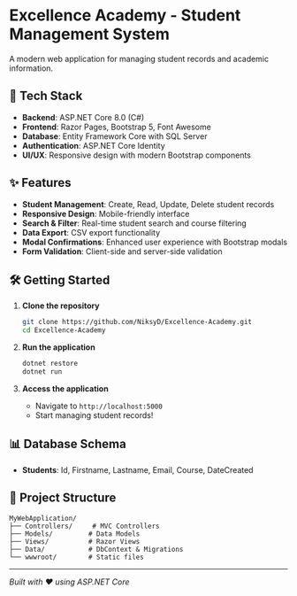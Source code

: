 # Excellence Academy - Student Management System

A modern web application for managing student records and academic information.

## 🚀 Tech Stack

- **Backend**: ASP.NET Core 8.0 (C#)
- **Frontend**: Razor Pages, Bootstrap 5, Font Awesome
- **Database**: Entity Framework Core with SQL Server
- **Authentication**: ASP.NET Core Identity
- **UI/UX**: Responsive design with modern Bootstrap components

## ✨ Features

- **Student Management**: Create, Read, Update, Delete student records
- **Responsive Design**: Mobile-friendly interface
- **Search & Filter**: Real-time student search and course filtering
- **Data Export**: CSV export functionality
- **Modal Confirmations**: Enhanced user experience with Bootstrap modals
- **Form Validation**: Client-side and server-side validation

## 🛠️ Getting Started

1. **Clone the repository**
   ```bash
   git clone https://github.com/NiksyD/Excellence-Academy.git
   cd Excellence-Academy
   ```

2. **Run the application**
   ```bash
   dotnet restore
   dotnet run
   ```

3. **Access the application**
   - Navigate to `http://localhost:5000`
   - Start managing student records!

## 📊 Database Schema

- **Students**: Id, Firstname, Lastname, Email, Course, DateCreated

## 🎯 Project Structure

```
MyWebApplication/
├── Controllers/     # MVC Controllers
├── Models/         # Data Models
├── Views/          # Razor Views
├── Data/           # DbContext & Migrations
└── wwwroot/        # Static files
```

---
*Built with ❤️ using ASP.NET Core*

